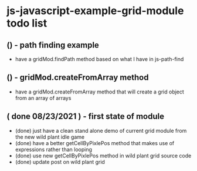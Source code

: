 # js-javascript-example-grid-module todo list

## () - path finding example
* have a gridMod.findPath method based on what I have in js-path-find

## () - gridMod.createFromArray method
* have a gridMod.createFromArray method that will create a grid object from an array of arrays

## ( done 08/23/2021 ) - first state of module
* (done) just have a clean stand alone demo of current grid module from the new wild plant idle game
* (done) have a better getCellByPixlePos method that makes use of expressions rather than looping
* (done) use new getCellByPixlePos method in wild plant grid source code
* (done) update post on wild plant grid